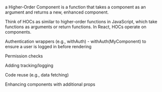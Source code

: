 <!-- Higher-Order Components (HOCs) -->

a Higher-Order Component is a function that takes a component as an argument and returns a new, enhanced component.
<!-- What are HOCs? -->
Think of HOCs as similar to higher-order functions in JavaScript, which take functions as arguments or return functions. In React, HOCs operate on components.

<!-- const EnhancedComponent = withSomething(OriginalComponent); -->

  <!-- function withLogger(WrappedComponent) {
    return function EnhancedComponent(props) {
      console.log('Rendering', WrappedComponent.name);
      return <WrappedComponent {...props} />;
    };
  } -->

<!-- Common Use Cases for HOCs: -->

Authentication wrappers (e.g., withAuth) - withAuth(MyComponent) to ensure a user is logged in before rendering

Permission checks

Adding tracking/logging

Code reuse (e.g., data fetching)

Enhancing components with additional props

